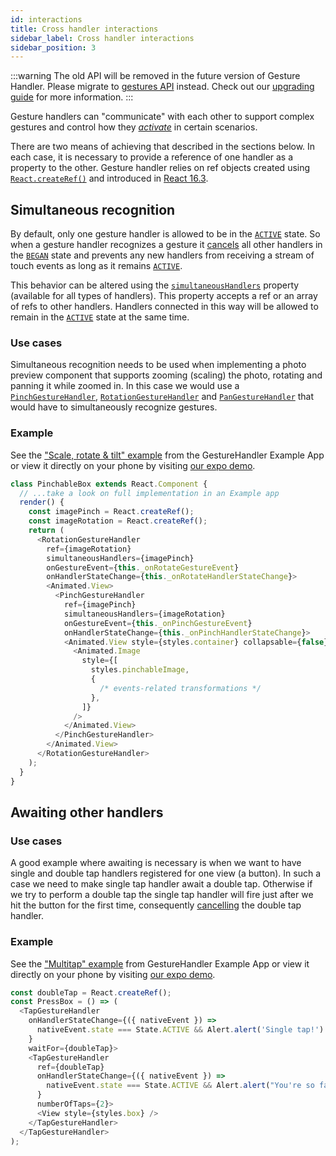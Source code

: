 ```yaml
---
id: interactions
title: Cross handler interactions
sidebar_label: Cross handler interactions
sidebar_position: 3
---
```


:::warning
The old API will be removed in the future version of Gesture Handler. Please migrate to [gestures API](/docs/gestures/gesture) instead. Check out our [upgrading guide](/docs/guides/upgrading-to-2) for more information.
:::

Gesture handlers can "communicate" with each other to support complex gestures and control how they _[activate](/docs/under-the-hood/state#active)_ in certain scenarios.

There are two means of achieving that described in the sections below.
In each case, it is necessary to provide a reference of one handler as a property to the other.
Gesture handler relies on ref objects created using [`React.createRef()`](https://reactjs.org/docs/refs-and-the-dom.html) and introduced in [React 16.3](https://reactjs.org/blog/2018/03/29/react-v-16-3.html#createref-api).

## Simultaneous recognition

By default, only one gesture handler is allowed to be in the [`ACTIVE`](/docs/under-the-hood/state#active) state.
So when a gesture handler recognizes a gesture it [cancels](/docs/under-the-hood/state#cancelled) all other handlers in the [`BEGAN`](/docs/under-the-hood/state#began) state and prevents any new handlers from receiving a stream of touch events as long as it remains [`ACTIVE`](/docs/under-the-hood/state#active).

This behavior can be altered using the [`simultaneousHandlers`](/docs/gesture-handlers/common-gh#simultaneoushandlers) property (available for all types of handlers).
This property accepts a ref or an array of refs to other handlers.
Handlers connected in this way will be allowed to remain in the [`ACTIVE`](/docs/under-the-hood/state#active) state at the same time.

### Use cases

Simultaneous recognition needs to be used when implementing a photo preview component that supports zooming (scaling) the photo, rotating and panning it while zoomed in.
In this case we would use a [`PinchGestureHandler`](/docs/gesture-handlers/pinch-gh), [`RotationGestureHandler`](/docs/gesture-handlers/rotation-gh) and [`PanGestureHandler`](/docs/gesture-handlers/pan-gh) that would have to simultaneously recognize gestures.

### Example

See the ["Scale, rotate & tilt" example](https://github.com/software-mansion/react-native-gesture-handler/blob/main/example/src/recipes/scaleAndRotate/index.tsx) from the GestureHandler Example App or view it directly on your phone by visiting [our expo demo](https://snack.expo.io/@adamgrzybowski/react-native-gesture-handler-demo).

```js
class PinchableBox extends React.Component {
  // ...take a look on full implementation in an Example app
  render() {
    const imagePinch = React.createRef();
    const imageRotation = React.createRef();
    return (
      <RotationGestureHandler
        ref={imageRotation}
        simultaneousHandlers={imagePinch}
        onGestureEvent={this._onRotateGestureEvent}
        onHandlerStateChange={this._onRotateHandlerStateChange}>
        <Animated.View>
          <PinchGestureHandler
            ref={imagePinch}
            simultaneousHandlers={imageRotation}
            onGestureEvent={this._onPinchGestureEvent}
            onHandlerStateChange={this._onPinchHandlerStateChange}>
            <Animated.View style={styles.container} collapsable={false}>
              <Animated.Image
                style={[
                  styles.pinchableImage,
                  {
                    /* events-related transformations */
                  },
                ]}
              />
            </Animated.View>
          </PinchGestureHandler>
        </Animated.View>
      </RotationGestureHandler>
    );
  }
}
```

## Awaiting other handlers

### Use cases

A good example where awaiting is necessary is when we want to have single and double tap handlers registered for one view (a button).
In such a case we need to make single tap handler await a double tap.
Otherwise if we try to perform a double tap the single tap handler will fire just after we hit the button for the first time, consequently [cancelling](/docs/under-the-hood/state#cancelled) the double tap handler.

### Example

See the ["Multitap" example](https://github.com/software-mansion/react-native-gesture-handler/blob/main/example/src/basic/multitap/index.tsx) from GestureHandler Example App or view it directly on your phone by visiting [our expo demo](https://snack.expo.io/@adamgrzybowski/react-native-gesture-handler-demo).

```js
const doubleTap = React.createRef();
const PressBox = () => (
  <TapGestureHandler
    onHandlerStateChange={({ nativeEvent }) =>
      nativeEvent.state === State.ACTIVE && Alert.alert('Single tap!')
    }
    waitFor={doubleTap}>
    <TapGestureHandler
      ref={doubleTap}
      onHandlerStateChange={({ nativeEvent }) =>
        nativeEvent.state === State.ACTIVE && Alert.alert("You're so fast")
      }
      numberOfTaps={2}>
      <View style={styles.box} />
    </TapGestureHandler>
  </TapGestureHandler>
);
```
